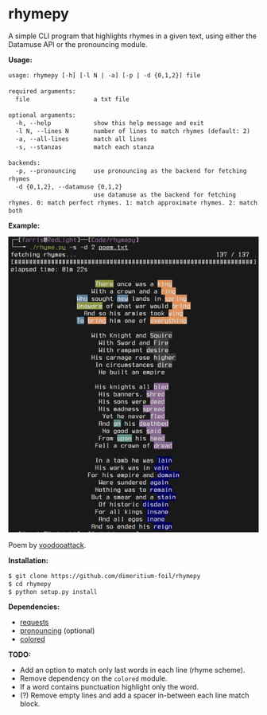 # rhymepy
A simple CLI program that highlights rhymes in a given text, using either the Datamuse API or the pronouncing module.

**Usage:**
```
usage: rhymepy [-h] [-l N | -a] [-p | -d {0,1,2}] file

required arguments:
  file                  a txt file

optional arguments:
  -h, --help            show this help message and exit
  -l N, --lines N       number of lines to match rhymes (default: 2)
  -a, --all-lines       match all lines
  -s, --stanzas         match each stanza  

backends:
  -p, --pronouncing     use pronouncing as the backend for fetching rhymes
  -d {0,1,2}, --datamuse {0,1,2}
                        use datamuse as the backend for fetching rhymes. 0: match perfect rhymes. 1: match approximate rhymes. 2: match both
```

**Example:**
<p align="center">
  <img src=example.png />
</p>

Poem by [voodooattack](https://github.com/voodooattack).

**Installation:**
```
$ git clone https://github.com/dimeritium-foil/rhymepy
$ cd rhymepy
$ python setup.py install
```

**Dependencies:**
* [requests](https://pypi.org/project/requests/)
* [pronouncing](https://pypi.org/project/pronouncing/) (optional)
* [colored](https://pypi.org/project/colored/)

**TODO:**
* Add an option to match only last words in each line (rhyme scheme).
* Remove dependency on the `colored` module.
* If a word contains punctuation highlight only the word.
* (?) Remove empty lines and add a spacer in-between each line match block.
